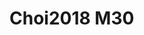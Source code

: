 # Choi2018 M30
<a name="material" />
<script type="application/ld+json">

  {
    "@context": "https://schema.org/",
    "@type": "ChemicalSubstance",
    "http://purl.org/dc/terms/conformsTo":
      {
        "@type": "CreativeWork",
        "@id": "https://bioschemas.org/profiles/ChemicalSubstance/0.4-RELEASE/"
      },
    "@id": "https://egonw.github.io/nanowiki/nanowiki541.html#material",
    "name": "Choi2018 M30",
    "sameAs: "http://127.0.0.1/mediawiki/index.php/Special:URIResolver/Choi2018_M30"
  }
</script>

